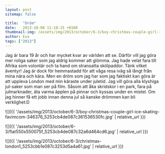 ```yaml
---
layout: post
sitemap: false

title:  "Dröm"
date:   2013-10-08 11:10:15 +0100
thumbnail-img: /assets/img/2013/october/6-3/boy-christmas-couple-girl-ice-skating-favimcom-346376_5253cb4de087c361536530fc.jpg
author: Eva
tags: ["2013"]
---
```


Jag är bara 19 år och har mycket kvar av världen att se. Därför vill jag göra mer roliga saker som jag aldrig kommer att glömma. Jag hade velat fara till Afrika som volontär och ta hand om stransatta skölpaddor. Tänk vilket äventyr! Jag är dock för hemmastadd för att våga resa iväg så långt från mina nära och kära. Men en dröm som jag har som jag faktiskt kan göra är att uppleva London med min käraste under juletid. Jag vill göra alla klyshiga jul-saker som man ser på film. Såsom att åka skridskor i en park, fara på julmarknader, äta varma äpplen på pinnar och kyssas under en mistel. Om jag hinner få ett jobb innan denna jul så kanske drömmen kan bli verklighet:D

![]({{ '/assets/img/2013/october/6-3/boy-christmas-couple-girl-ice-skating-favimcom-346376_5253cb4de087c361536530fc.jpg'  | relative_url }})

![]({{ '/assets/img/2013/october/6-3/flat550x550075f_5253cb4de087c32a6d464cd6.jpg'  | relative_url }})

![]({{ '/assets/img/2013/october/6-3/christmas-london1_5253cbb1e087c3253d5a4a61.jpg'  | relative_url }})

